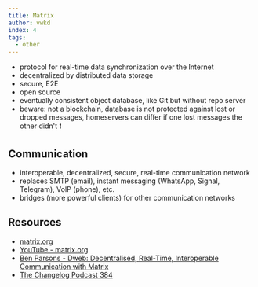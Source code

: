 ```yaml
---
title: Matrix
author: vwkd
index: 4
tags:
  - other
---
```


- protocol for real-time data synchronization over the Internet
- decentralized by distributed data storage
- secure, E2E
- open source
- eventually consistent object database, like Git but without repo server
- beware: not a blockchain, database is not protected against lost or dropped messages, homeservers can differ if one lost messages the other didn't ❗️



## Communication

- interoperable, decentralized, secure, real-time communication network
- replaces SMTP (email), instant messaging (WhatsApp, Signal, Telegram), VoIP (phone), etc.
- bridges (more powerful clients) for other communication networks



## Resources

- [matrix.org](https://matrix.org/)
- [YouTube - matrix.org](https://www.youtube.com/channel/UCVFkW-chclhuyYRbmmfwt6w)
- [Ben Parsons - Dweb: Decentralised, Real-Time, Interoperable Communication with Matrix](https://hacks.mozilla.org/2018/10/dweb-decentralised-real-time-interoperable-communication-with-matrix)
- [The Changelog Podcast 384](https://github.com/thechangelog/transcripts/blob/master/podcast/the-changelog-384.md)